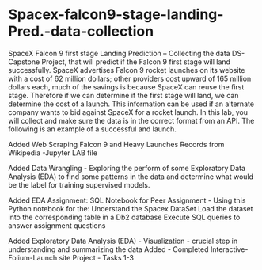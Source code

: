 # Spacex-falcon9-stage-landing-Pred.-data-collection
SpaceX Falcon 9 first stage Landing Prediction – Collecting the data
DS-Capstone Project, that will predict if the Falcon 9 first stage will land successfully. SpaceX advertises Falcon 9 rocket launches on its website with a cost of 62 million dollars; other providers cost upward of 165 million dollars each, much of the savings is because SpaceX can reuse the first stage. Therefore if we can determine if the first stage will land, we can determine the cost of a launch. This information can be used if an alternate company wants to bid against SpaceX for a rocket launch. In this lab, you will collect and make sure the data is in the correct format from an API. The following is an example of a successful and launch.

Added Web Scraping Falcon 9 and Heavy Launches Records from Wikipedia -Jupyter LAB file 

Added Data Wrangling - Exploring the perform of some Exploratory Data Analysis (EDA) to find some patterns in the data and determine what would be the label for training supervised models.

Added EDA Assignment: SQL Notebook for Peer Assignment - Using this Python notebook for the:
Understand the Spacex DataSet
Load the dataset into the corresponding table in a Db2 database
Execute SQL queries to answer assignment questions

Added Exploratory Data Analysis (EDA) - Visualization - crucial step in understanding and summarizing the data 
Added - Completed Interactive-Folium-Launch site Project - Tasks 1-3
